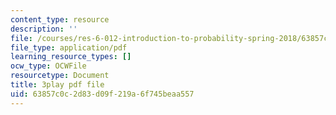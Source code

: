 ```yaml
---
content_type: resource
description: ''
file: /courses/res-6-012-introduction-to-probability-spring-2018/63857c0c2d83d09f219a6f745beaa557_yvHu34mEXzk.pdf
file_type: application/pdf
learning_resource_types: []
ocw_type: OCWFile
resourcetype: Document
title: 3play pdf file
uid: 63857c0c-2d83-d09f-219a-6f745beaa557
---
```

